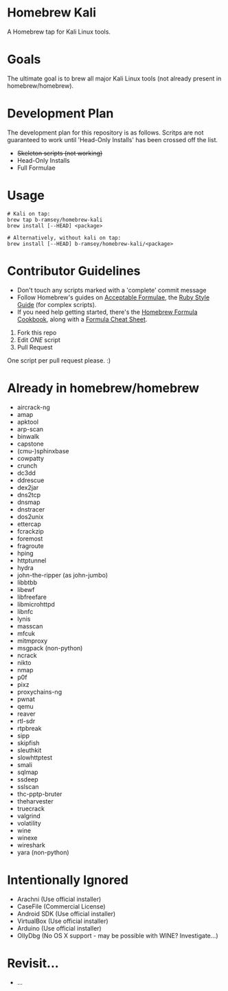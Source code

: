 # Homebrew Kali 
A Homebrew tap for Kali Linux tools.

# Goals
The ultimate goal is to brew all major Kali Linux tools (not already present in homebrew/homebrew).

# Development Plan
The development plan for this repository is as follows. Scritps are not guaranteed to work until 'Head-Only Installs' has been crossed off the list.

* ~~Skeleton scripts (not working)~~
* Head-Only Installs
* Full Formulae

# Usage
```
# Kali on tap:
brew tap b-ramsey/homebrew-kali
brew install [--HEAD] <package>

# Alternatively, without kali on tap:
brew install [--HEAD] b-ramsey/homebrew-kali/<package>
```

# Contributor Guidelines
* Don't touch any scripts marked with a 'complete' commit message
* Follow Homebrew's guides on [Acceptable Formulae](https://github.com/Homebrew/homebrew/blob/master/share/doc/homebrew/Acceptable-Formulae.md), the [Ruby Style Guide](https://github.com/styleguide/ruby) (for complex scripts).
* If you need help getting started, there's the [Homebrew Formula Cookbook](https://github.com/Homebrew/homebrew/blob/master/share/doc/homebrew/Formula-Cookbook.md), along with a [Formula Cheat Sheet](https://github.com/Homebrew/homebrew/blob/master/Library/Contributions/example-formula.rb).

1. Fork this repo
2. Edit *ONE* script
3. Pull Request

One script per pull request please. :)

# Already in homebrew/homebrew
* aircrack-ng
* amap
* apktool
* arp-scan
* binwalk
* capstone
* (cmu-)sphinxbase
* cowpatty
* crunch
* dc3dd
* ddrescue
* dex2jar
* dns2tcp
* dnsmap
* dnstracer
* dos2unix
* ettercap
* fcrackzip
* foremost
* fragroute
* hping
* httptunnel
* hydra
* john-the-ripper (as john-jumbo)
* libbtbb
* libewf
* libfreefare
* libmicrohttpd
* libnfc
* lynis
* masscan
* mfcuk
* mitmproxy
* msgpack (non-python)
* ncrack
* nikto
* nmap
* p0f
* pixz
* proxychains-ng
* pwnat
* qemu
* reaver
* rtl-sdr
* rtpbreak
* sipp
* skipfish
* sleuthkit
* slowhttptest
* smali
* sqlmap
* ssdeep
* sslscan
* thc-pptp-bruter
* theharvester
* truecrack
* valgrind
* volatility
* wine
* winexe
* wireshark
* yara (non-python)

# Intentionally Ignored
* Arachni (Use official installer) 
* CaseFile (Commercial License)
* Android SDK (Use official installer)
* VirtualBox (Use official installer)
* Arduino (Use official installer)
* OllyDbg (No OS X support - may be possible with WINE? Investigate...)

# Revisit...
* ...

